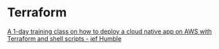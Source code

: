 
# Terraform

[A 1-day training class on how to deploy a cloud native app on AWS with Terraform and shell scripts - jef Humble](https://github.com/18F/cloud-native-aws-terraform-workshop)

